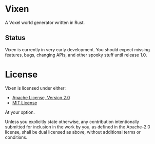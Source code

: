 # Vixen 

A Voxel world generator written in Rust.

## Status

Vixen is currently in very early development.  You should expect missing 
features, bugs, changing APIs, and other spooky stuff until release 1.0.

# License

Vixen is licensed under either:

- [Apache License, Version 2.0](LICENSE-APACHE)
- [MIT License](LICENSE-MIT)

At your option.

Unless you explicitly state otherwise, any contribution intentionally 
submitted for inclusion in the work by you, as defined in the Apache-2.0 
license, shall be dual licensed as above, without additional terms or 
conditions.

